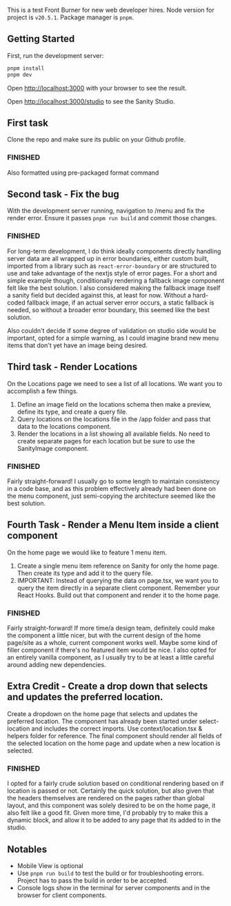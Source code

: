 This is a test Front Burner for new web developer hires. Node version for project is `v20.5.1`. Package manager is `pnpm`.

## Getting Started

First, run the development server:

```bash
pnpm install
pnpm dev
```

Open [http://localhost:3000](http://localhost:3000) with your browser to see the result.

Open [http://localhost:3000/studio](http://localhost:3000/studio) to see the Sanity Studio.

## First task

Clone the repo and make sure its public on your Github profile.

### FINISHED

Also formatted using pre-packaged format command

## Second task - Fix the bug

With the development server running, navigation to /menu and fix the render error. Ensure it passes `pnpm run build` and commit those changes.

### FINISHED

For long-term development, I do think ideally components directly handling server data are all wrapped up in
error boundaries, either custom built, imported from a library such as `react-error-boundary` or are structured
to use and take advantage of the nextjs style of error pages. For a short and simple example though, conditionally rendering a fallback image component felt like the best solution. I also considered making the
fallback image itself a sanity field but decided against this, at least for now. Without a hard-coded fallback
image, if an actual server error occurs, a static fallback is needed, so without a broader error boundary,
this seemed like the best solution.

Also couldn't decide if some degree of validation on studio side would be important, opted for a simple warning, as I could imagine brand new menu items that don't yet have an image being desired.

## Third task - Render Locations

On the Locations page we need to see a list of all locations. We want you to accomplish a few things.

1. Define an image field on the locations schema then make a preview, define its type, and create a query file.
2. Query locations on the locations file in the /app folder and pass that data to the locations component.
3. Render the locations in a list showing all available fields. No need to create separate pages for each location but be sure to use the SanityImage component.

### FINISHED

Fairly straight-forward! I usually go to some length to maintain consistency in a code base, and as this problem effectively already had been done on the menu component, just semi-copying the architecture seemed like the best solution.

## Fourth Task - Render a Menu Item inside a client component

On the home page we would like to feature 1 menu item.

1. Create a single menu item reference on Sanity for only the home page. Then create its type and add it to the query file.
2. IMPORTANT: Instead of querying the data on page.tsx, we want you to query the item directly in a separate client component. Remember your React Hooks. Build out that component and render it to the home page.

### FINISHED

Fairly straight-forward! If more time/a design team, definitely could make the component a little nicer, but with the current design of the home page/site as a whole, current component works well. Maybe some kind of filler component if there's no featured item would be nice. I also opted for an entirely vanilla component, as I usually try to be at least a little careful around adding new dependencies.

## Extra Credit - Create a drop down that selects and updates the preferred location.

Create a dropdown on the home page that selects and updates the preferred location. The component has already been started under select-location and includes the correct imports. Use context/location.tsx & helpers folder for reference. The final component should render all fields of the selected location on the home page and update when a new location is selected.

### FINISHED

I opted for a fairly crude solution based on conditional rendering based on if location is passed or not. Certainly the quick solution, but also given that the headers themselves are rendered on the pages rather than global layout, and this component was solely desired to be on the home page, it also felt like a good fit. Given more time, I'd probably try to make this a dynamic block, and allow it to be added to any page that its added to in the studio.

## Notables

- Mobile View is optional
- Use `pnpm run build` to test the build or for troubleshooting errors. Project has to pass the build in order to be accepted.
- Console logs show in the terminal for server components and in the browser for client components.
